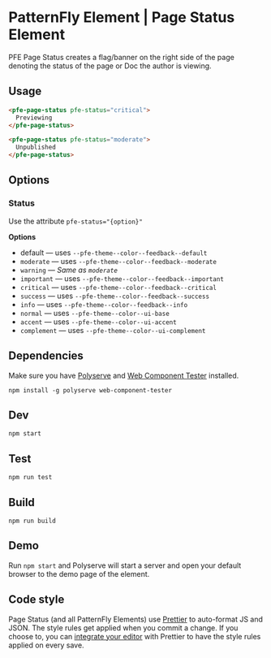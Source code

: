 # PatternFly Element | Page Status Element

PFE Page Status creates a flag/banner on the right side of the page denoting the status of the page or Doc the author is viewing.

## Usage

```html
<pfe-page-status pfe-status="critical">
  Previewing
</pfe-page-status>
```

```html
<pfe-page-status pfe-status="moderate">
  Unpublished
</pfe-page-status>
```

## Options

### Status

Use the attribute `pfe-status="{option}"`

**Options**
- default &mdash; uses `--pfe-theme--color--feedback--default`
- `moderate` &mdash; uses `--pfe-theme--color--feedback--moderate`
- `warning` &mdash; *Same as `moderate`*
- `important` &mdash; uses `--pfe-theme--color--feedback--important`
- `critical` &mdash; uses `--pfe-theme--color--feedback--critical`
- `success` &mdash; uses `--pfe-theme--color--feedback--success`
- `info` &mdash; uses `--pfe-theme--color--feedback--info`
- `normal` &mdash; uses `--pfe-theme--color--ui-base`
- `accent` &mdash; uses `--pfe-theme--color--ui-accent`
- `complement` &mdash;  uses `--pfe-theme--color--ui-complement`

## Dependencies

Make sure you have [Polyserve][polyserve] and [Web Component Tester][web-component-tester] installed.

    npm install -g polyserve web-component-tester

## Dev

    npm start

## Test

    npm run test

## Build

    npm run build

## Demo

Run `npm start` and Polyserve will start a server and open your default browser to the demo page of the element.

## Code style

Page Status (and all PatternFly Elements) use [Prettier][prettier] to auto-format JS and JSON.  The style rules get applied when you commit a change.  If you choose to, you can [integrate your editor][prettier-ed] with Prettier to have the style rules applied on every save.

[prettier]: https://github.com/prettier/prettier/
[prettier-ed]: https://github.com/prettier/prettier/#editor-integration
[polyserve]: https://github.com/Polymer/polyserve
[web-component-tester]: https://github.com/Polymer/web-component-tester
